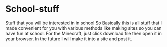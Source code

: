 # School-stuff
Stuff that you will be interested in in school
So Basically this is all stuff that I made convenient for you with various methods like making sites so you can have fun at school.
For the Minecraft, just click download file then open it in your browser. In the future I will make it into a site and post it.